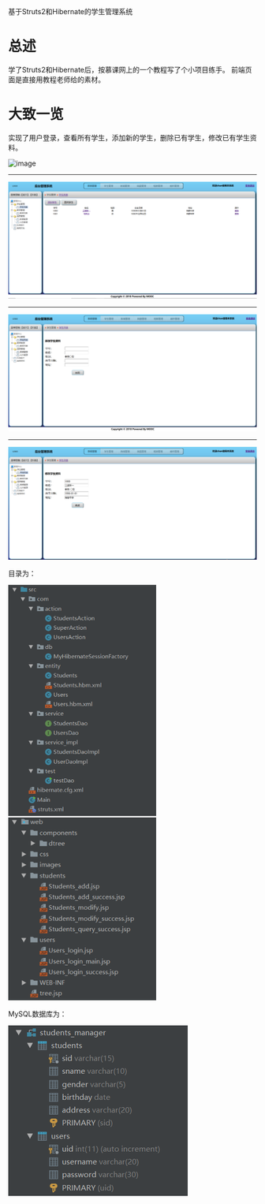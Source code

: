 基于Struts2和Hibernate的学生管理系统

# 总述

学了Struts2和Hibernate后，按慕课网上的一个教程写了个小项目练手。
前端页面是直接用教程老师给的素材。

# 大致一览

实现了用户登录，查看所有学生，添加新的学生，删除已有学生，修改已有学生资料。

![image](https://github.com/Monhitul/Students_manager/images/loginJSP.png)
<!-- <img src="https://github.com/Monhitul/Students_manager/blob/master/images/loginJSP.PNG"> -->
<hr>
<img src="https://github.com/Monhitul/Students_manager/blob/master/images/mainJSP.png">
<hr>
<img src="/images/addJSP.png">
<hr>
<img src="/images/changeJSP.png">

目录为：

<span>
	<img style="width: 300px" src="/images/codetree1.png">
	<img style="width: 300px" src="/images/codetree2.png">
</span>

MySQL数据库为：

<img src="/images/database.png">